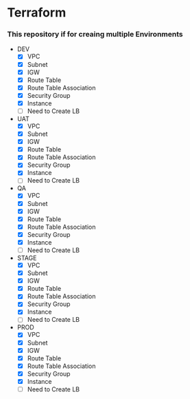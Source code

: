 # Terraform
### This repository if for creaing multiple Environments
- DEV
   - [x] VPC
   - [x] Subnet
   - [x] IGW
   - [x] Route Table
   - [x] Route Table Association
   - [x] Security Group
   - [x] Instance
   - [ ] Need to Create LB
- UAT
   - [x] VPC
   - [x] Subnet
   - [x] IGW
   - [x] Route Table
   - [x] Route Table Association
   - [x] Security Group
   - [x] Instance
   - [ ] Need to Create LB
- QA
   - [x] VPC
   - [x] Subnet
   - [x] IGW
   - [x] Route Table
   - [x] Route Table Association
   - [x] Security Group
   - [x] Instance
   - [ ] Need to Create LB
- STAGE
   - [x] VPC
   - [x] Subnet
   - [x] IGW
   - [x] Route Table
   - [x] Route Table Association
   - [x] Security Group
   - [x] Instance
   - [ ] Need to Create LB
- PROD
   - [x] VPC
   - [x] Subnet
   - [x] IGW
   - [x] Route Table
   - [x] Route Table Association
   - [x] Security Group
   - [x] Instance
   - [ ] Need to Create LB
